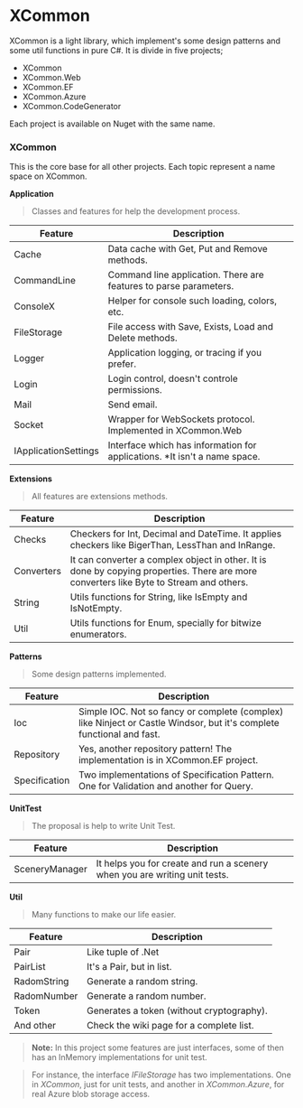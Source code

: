 
# XCommon

XCommon is a light library, which implement's some design patterns and some util functions in pure C#. It is divide in five projects;

- XCommon
- XCommon.Web
- XCommon.EF
- XCommon.Azure
- XCommon.CodeGenerator

Each project is available on Nuget with the same name.

### XCommon

This is the core base for all other projects. Each topic represent a name space on XCommon.

**Application**

> Classes and features for help the development process.

| Feature          | Description                                   
 ----------------- | ---------------------------------------------------------------------
| Cache | Data cache with Get, Put and Remove methods.
| CommandLine | Command line application. There are features to parse parameters.
| ConsoleX | Helper for console such loading, colors, etc.
|FileStorage| File access with Save, Exists, Load and Delete methods.
|Logger| Application logging, or tracing if you prefer.
|Login| Login control, doesn't controle permissions.
|Mail| Send email.
|Socket| Wrapper for WebSockets protocol. Implemented in XCommon.Web
|IApplicationSettings| Interface which has information for applications. *It isn't a name space.

**Extensions**

> All features are extensions methods.

| Feature          | Description                                   
 ----------------- | ---------------------------------------------------------------------
|Checks| Checkers for Int, Decimal and DateTime. It applies checkers like BigerThan, LessThan and InRange.
|Converters| It can converter a complex object in other. It is done by copying properties. There are more converters like Byte to Stream and others. 
|String| Utils functions for String, like IsEmpty and IsNotEmpty.
|Util| Utils functions for Enum, specially for bitwize enumerators.

**Patterns**

> Some design patterns implemented.

| Feature          | Description                                   
 ----------------- | ---------------------------------------------------------------------
|Ioc| Simple IOC. Not so fancy or complete (complex) like Ninject or Castle Windsor, but it's complete functional and fast.
|Repository| Yes, another repository pattern! The implementation is in XCommon.EF project.
|Specification| Two implementations of Specification Pattern. One for Validation and another for Query.

**UnitTest**

> The proposal is help to write Unit Test.

| Feature          | Description                                   
 ----------------- | ---------------------------------------------------------------------
|SceneryManager| It helps you for create and run a scenery when you are writing unit tests.

**Util**

> Many functions to make our life easier.

| Feature          | Description                                   
 ----------------- | ---------------------------------------------------------------------
 |Pair| Like tuple of .Net
 |PairList| It's a Pair, but in list.
 |RadomString| Generate a random string.
 |RadomNumber| Generate a random number.
 |Token| Generates a token (without cryptography).
 |And other| Check the wiki page for a complete list.

> **Note:** In this project some features are just interfaces, some of then has an InMemory implementations for unit test. 

> For instance, the interface *IFileStorage* has two implementations. One in *XCommon*, just for unit tests, and another in *XCommon.Azure*, for real Azure blob storage access.
